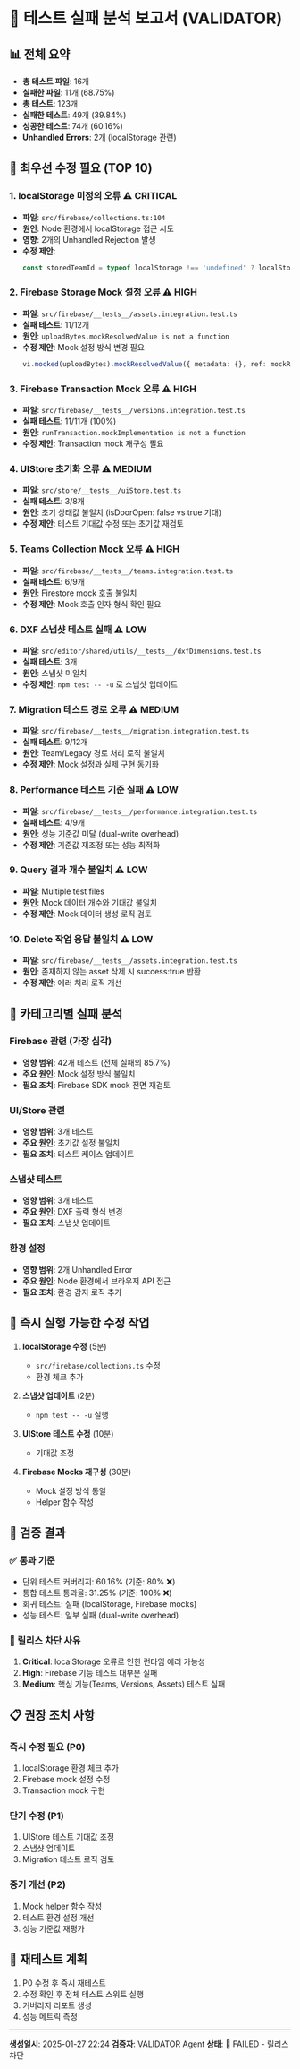 # 🔴 테스트 실패 분석 보고서 (VALIDATOR)

## 📊 전체 요약
- **총 테스트 파일**: 16개
- **실패한 파일**: 11개 (68.75%)
- **총 테스트**: 123개
- **실패한 테스트**: 49개 (39.84%)
- **성공한 테스트**: 74개 (60.16%)
- **Unhandled Errors**: 2개 (localStorage 관련)

## 🚨 최우선 수정 필요 (TOP 10)

### 1. **localStorage 미정의 오류** ⚠️ CRITICAL
- **파일**: `src/firebase/collections.ts:104`
- **원인**: Node 환경에서 localStorage 접근 시도
- **영향**: 2개의 Unhandled Rejection 발생
- **수정 제안**: 
  ```typescript
  const storedTeamId = typeof localStorage !== 'undefined' ? localStorage.getItem('activeTeamId') : null;
  ```

### 2. **Firebase Storage Mock 설정 오류** ⚠️ HIGH
- **파일**: `src/firebase/__tests__/assets.integration.test.ts`
- **실패 테스트**: 11/12개
- **원인**: `uploadBytes.mockResolvedValue is not a function`
- **수정 제안**: Mock 설정 방식 변경 필요
  ```typescript
  vi.mocked(uploadBytes).mockResolvedValue({ metadata: {}, ref: mockRef });
  ```

### 3. **Firebase Transaction Mock 오류** ⚠️ HIGH
- **파일**: `src/firebase/__tests__/versions.integration.test.ts`
- **실패 테스트**: 11/11개 (100%)
- **원인**: `runTransaction.mockImplementation is not a function`
- **수정 제안**: Transaction mock 재구성 필요

### 4. **UIStore 초기화 오류** ⚠️ MEDIUM
- **파일**: `src/store/__tests__/uiStore.test.ts`
- **실패 테스트**: 3/8개
- **원인**: 초기 상태값 불일치 (isDoorOpen: false vs true 기대)
- **수정 제안**: 테스트 기대값 수정 또는 초기값 재검토

### 5. **Teams Collection Mock 오류** ⚠️ HIGH
- **파일**: `src/firebase/__tests__/teams.integration.test.ts`
- **실패 테스트**: 6/9개
- **원인**: Firestore mock 호출 불일치
- **수정 제안**: Mock 호출 인자 형식 확인 필요

### 6. **DXF 스냅샷 테스트 실패** ⚠️ LOW
- **파일**: `src/editor/shared/utils/__tests__/dxfDimensions.test.ts`
- **실패 테스트**: 3개
- **원인**: 스냅샷 미일치
- **수정 제안**: `npm test -- -u` 로 스냅샷 업데이트

### 7. **Migration 테스트 경로 오류** ⚠️ MEDIUM
- **파일**: `src/firebase/__tests__/migration.integration.test.ts`
- **실패 테스트**: 9/12개
- **원인**: Team/Legacy 경로 처리 로직 불일치
- **수정 제안**: Mock 설정과 실제 구현 동기화

### 8. **Performance 테스트 기준 실패** ⚠️ LOW
- **파일**: `src/firebase/__tests__/performance.integration.test.ts`
- **실패 테스트**: 4/9개
- **원인**: 성능 기준값 미달 (dual-write overhead)
- **수정 제안**: 기준값 재조정 또는 성능 최적화

### 9. **Query 결과 개수 불일치** ⚠️ LOW
- **파일**: Multiple test files
- **원인**: Mock 데이터 개수와 기대값 불일치
- **수정 제안**: Mock 데이터 생성 로직 검토

### 10. **Delete 작업 응답 불일치** ⚠️ LOW
- **파일**: `src/firebase/__tests__/assets.integration.test.ts`
- **원인**: 존재하지 않는 asset 삭제 시 success:true 반환
- **수정 제안**: 에러 처리 로직 개선

## 📝 카테고리별 실패 분석

### Firebase 관련 (가장 심각)
- **영향 범위**: 42개 테스트 (전체 실패의 85.7%)
- **주요 원인**: Mock 설정 방식 불일치
- **필요 조치**: Firebase SDK mock 전면 재검토

### UI/Store 관련
- **영향 범위**: 3개 테스트
- **주요 원인**: 초기값 설정 불일치
- **필요 조치**: 테스트 케이스 업데이트

### 스냅샷 테스트
- **영향 범위**: 3개 테스트
- **주요 원인**: DXF 출력 형식 변경
- **필요 조치**: 스냅샷 업데이트

### 환경 설정
- **영향 범위**: 2개 Unhandled Error
- **주요 원인**: Node 환경에서 브라우저 API 접근
- **필요 조치**: 환경 감지 로직 추가

## 🔧 즉시 실행 가능한 수정 작업

1. **localStorage 수정** (5분)
   - `src/firebase/collections.ts` 수정
   - 환경 체크 추가

2. **스냅샷 업데이트** (2분)
   - `npm test -- -u` 실행

3. **UIStore 테스트 수정** (10분)
   - 기대값 조정

4. **Firebase Mocks 재구성** (30분)
   - Mock 설정 방식 통일
   - Helper 함수 작성

## 🎯 검증 결과

### ✅ 통과 기준
- 단위 테스트 커버리지: 60.16% (기준: 80% ❌)
- 통합 테스트 통과율: 31.25% (기준: 100% ❌)
- 회귀 테스트: 실패 (localStorage, Firebase mocks)
- 성능 테스트: 일부 실패 (dual-write overhead)

### 🚫 릴리스 차단 사유
1. **Critical**: localStorage 오류로 인한 런타임 에러 가능성
2. **High**: Firebase 기능 테스트 대부분 실패
3. **Medium**: 핵심 기능(Teams, Versions, Assets) 테스트 실패

## 📋 권장 조치 사항

### 즉시 수정 필요 (P0)
1. localStorage 환경 체크 추가
2. Firebase mock 설정 수정
3. Transaction mock 구현

### 단기 수정 (P1)
1. UIStore 테스트 기대값 조정
2. 스냅샷 업데이트
3. Migration 테스트 로직 검토

### 중기 개선 (P2)
1. Mock helper 함수 작성
2. 테스트 환경 설정 개선
3. 성능 기준값 재평가

## 🔄 재테스트 계획
1. P0 수정 후 즉시 재테스트
2. 수정 확인 후 전체 테스트 스위트 실행
3. 커버리지 리포트 생성
4. 성능 메트릭 측정

---
**생성일시**: 2025-01-27 22:24
**검증자**: VALIDATOR Agent
**상태**: 🔴 FAILED - 릴리스 차단